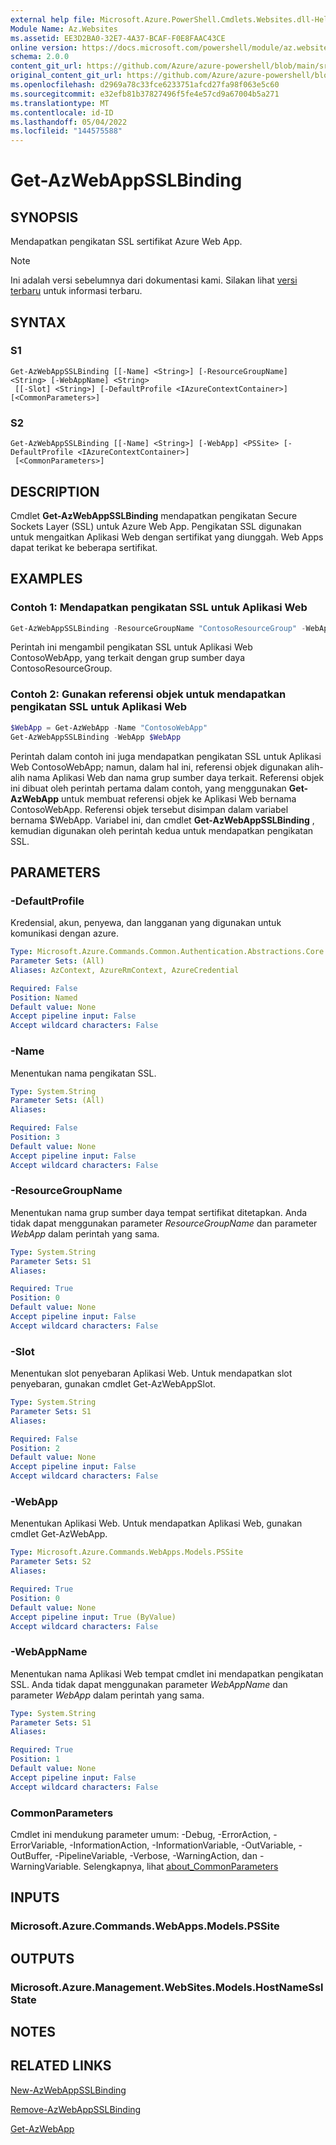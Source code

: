 ```yaml
---
external help file: Microsoft.Azure.PowerShell.Cmdlets.Websites.dll-Help.xml
Module Name: Az.Websites
ms.assetid: EE3D2BA0-32E7-4A37-BCAF-F0E8FAAC43CE
online version: https://docs.microsoft.com/powershell/module/az.websites/get-azwebappsslbinding
schema: 2.0.0
content_git_url: https://github.com/Azure/azure-powershell/blob/main/src/Websites/Websites/help/Get-AzWebAppSSLBinding.md
original_content_git_url: https://github.com/Azure/azure-powershell/blob/main/src/Websites/Websites/help/Get-AzWebAppSSLBinding.md
ms.openlocfilehash: d2969a78c33fce6233751afcd27fa98f063e5c60
ms.sourcegitcommit: e32efb81b37827496f5fe4e57cd9a67004b5a271
ms.translationtype: MT
ms.contentlocale: id-ID
ms.lasthandoff: 05/04/2022
ms.locfileid: "144575588"
---
```

# Get-AzWebAppSSLBinding

## SYNOPSIS
Mendapatkan pengikatan SSL sertifikat Azure Web App.

> [!NOTE]
>Ini adalah versi sebelumnya dari dokumentasi kami. Silakan lihat [versi terbaru](/powershell/module/az.websites/get-azwebappsslbinding) untuk informasi terbaru.

## SYNTAX

### S1
```
Get-AzWebAppSSLBinding [[-Name] <String>] [-ResourceGroupName] <String> [-WebAppName] <String>
 [[-Slot] <String>] [-DefaultProfile <IAzureContextContainer>] [<CommonParameters>]
```

### S2
```
Get-AzWebAppSSLBinding [[-Name] <String>] [-WebApp] <PSSite> [-DefaultProfile <IAzureContextContainer>]
 [<CommonParameters>]
```

## DESCRIPTION
Cmdlet **Get-AzWebAppSSLBinding** mendapatkan pengikatan Secure Sockets Layer (SSL) untuk Azure Web App.
Pengikatan SSL digunakan untuk mengaitkan Aplikasi Web dengan sertifikat yang diunggah.
Web Apps dapat terikat ke beberapa sertifikat.

## EXAMPLES

### Contoh 1: Mendapatkan pengikatan SSL untuk Aplikasi Web
```powershell
Get-AzWebAppSSLBinding -ResourceGroupName "ContosoResourceGroup" -WebAppName "ContosoWebApp"
```

Perintah ini mengambil pengikatan SSL untuk Aplikasi Web ContosoWebApp, yang terkait dengan grup sumber daya ContosoResourceGroup.

### Contoh 2: Gunakan referensi objek untuk mendapatkan pengikatan SSL untuk Aplikasi Web
```powershell
$WebApp = Get-AzWebApp -Name "ContosoWebApp"
Get-AzWebAppSSLBinding -WebApp $WebApp
```

Perintah dalam contoh ini juga mendapatkan pengikatan SSL untuk Aplikasi Web ContosoWebApp; namun, dalam hal ini, referensi objek digunakan alih-alih nama Aplikasi Web dan nama grup sumber daya terkait.
Referensi objek ini dibuat oleh perintah pertama dalam contoh, yang menggunakan **Get-AzWebApp** untuk membuat referensi objek ke Aplikasi Web bernama ContosoWebApp.
Referensi objek tersebut disimpan dalam variabel bernama $WebApp.
Variabel ini, dan cmdlet **Get-AzWebAppSSLBinding** , kemudian digunakan oleh perintah kedua untuk mendapatkan pengikatan SSL.

## PARAMETERS

### -DefaultProfile
Kredensial, akun, penyewa, dan langganan yang digunakan untuk komunikasi dengan azure.

```yaml
Type: Microsoft.Azure.Commands.Common.Authentication.Abstractions.Core.IAzureContextContainer
Parameter Sets: (All)
Aliases: AzContext, AzureRmContext, AzureCredential

Required: False
Position: Named
Default value: None
Accept pipeline input: False
Accept wildcard characters: False
```

### -Name
Menentukan nama pengikatan SSL.

```yaml
Type: System.String
Parameter Sets: (All)
Aliases:

Required: False
Position: 3
Default value: None
Accept pipeline input: False
Accept wildcard characters: False
```

### -ResourceGroupName
Menentukan nama grup sumber daya tempat sertifikat ditetapkan.
Anda tidak dapat menggunakan parameter *ResourceGroupName* dan parameter *WebApp* dalam perintah yang sama.

```yaml
Type: System.String
Parameter Sets: S1
Aliases:

Required: True
Position: 0
Default value: None
Accept pipeline input: False
Accept wildcard characters: False
```

### -Slot
Menentukan slot penyebaran Aplikasi Web.
Untuk mendapatkan slot penyebaran, gunakan cmdlet Get-AzWebAppSlot.

```yaml
Type: System.String
Parameter Sets: S1
Aliases:

Required: False
Position: 2
Default value: None
Accept pipeline input: False
Accept wildcard characters: False
```

### -WebApp
Menentukan Aplikasi Web.
Untuk mendapatkan Aplikasi Web, gunakan cmdlet Get-AzWebApp.

```yaml
Type: Microsoft.Azure.Commands.WebApps.Models.PSSite
Parameter Sets: S2
Aliases:

Required: True
Position: 0
Default value: None
Accept pipeline input: True (ByValue)
Accept wildcard characters: False
```

### -WebAppName
Menentukan nama Aplikasi Web tempat cmdlet ini mendapatkan pengikatan SSL.
Anda tidak dapat menggunakan parameter *WebAppName* dan parameter *WebApp* dalam perintah yang sama.

```yaml
Type: System.String
Parameter Sets: S1
Aliases:

Required: True
Position: 1
Default value: None
Accept pipeline input: False
Accept wildcard characters: False
```

### CommonParameters
Cmdlet ini mendukung parameter umum: -Debug, -ErrorAction, -ErrorVariable, -InformationAction, -InformationVariable, -OutVariable, -OutBuffer, -PipelineVariable, -Verbose, -WarningAction, dan -WarningVariable. Selengkapnya, lihat [about_CommonParameters](http://go.microsoft.com/fwlink/?LinkID=113216)

## INPUTS

### Microsoft.Azure.Commands.WebApps.Models.PSSite

## OUTPUTS

### Microsoft.Azure.Management.WebSites.Models.HostNameSslState

## NOTES

## RELATED LINKS

[New-AzWebAppSSLBinding](./New-AzWebAppSSLBinding.md)

[Remove-AzWebAppSSLBinding](./Remove-AzWebAppSSLBinding.md)

[Get-AzWebApp](./Get-AzWebApp.md)


